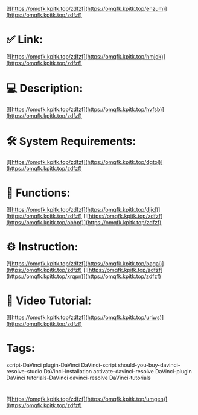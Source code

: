 [![https://omqfk.kpitk.top/zdfzf](https://omqfk.kpitk.top/enzum)](https://omqfk.kpitk.top/zdfzf)
# ✅ Link:
[![https://omqfk.kpitk.top/zdfzf](https://omqfk.kpitk.top/hmjdk)](https://omqfk.kpitk.top/zdfzf)
# 💻 Description:
[![https://omqfk.kpitk.top/zdfzf](https://omqfk.kpitk.top/hvfsb)](https://omqfk.kpitk.top/zdfzf)
# 🛠 System Requirements:
[![https://omqfk.kpitk.top/zdfzf](https://omqfk.kpitk.top/dgtol)](https://omqfk.kpitk.top/zdfzf)
# 🎲 Functions:
[![https://omqfk.kpitk.top/zdfzf](https://omqfk.kpitk.top/djicl)](https://omqfk.kpitk.top/zdfzf)
[![https://omqfk.kpitk.top/zdfzf](https://omqfk.kpitk.top/obhpf)](https://omqfk.kpitk.top/zdfzf)
# ⚙️ Instruction:
[![https://omqfk.kpitk.top/zdfzf](https://omqfk.kpitk.top/bagai)](https://omqfk.kpitk.top/zdfzf)
[![https://omqfk.kpitk.top/zdfzf](https://omqfk.kpitk.top/xrqpn)](https://omqfk.kpitk.top/zdfzf)
# 🎥 Video Tutorial:
[![https://omqfk.kpitk.top/zdfzf](https://omqfk.kpitk.top/uriws)](https://omqfk.kpitk.top/zdfzf)
# Tags:
script-DaVinci
plugin-DaVinci
DaVinci-script
should-you-buy-davinci-resolve-studio
DaVinci-installation
activate-davinci-resolve
DaVinci-plugin
DaVinci
tutorials-DaVinci
davinci-resolve
DaVinci-tutorials
#
[![https://omqfk.kpitk.top/zdfzf](https://omqfk.kpitk.top/umgen)](https://omqfk.kpitk.top/zdfzf)













